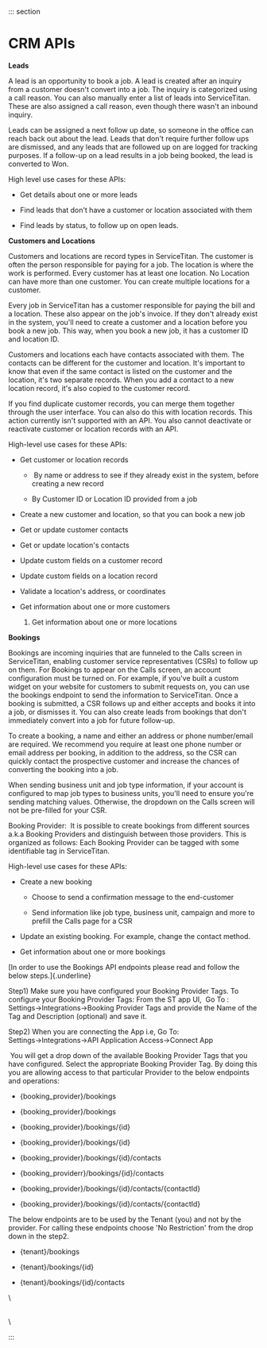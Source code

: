 <div>

::: section
<div>

<div>

</div>

<div>

<div>

# CRM APIs

**Leads**

A lead is an opportunity to book a job. A lead is created after an
inquiry from a customer doesn't convert into a job. The inquiry is
categorized using a call reason. You can also manually enter a list of
leads into ServiceTitan. These are also assigned a call reason, even
though there wasn't an inbound inquiry. 

Leads can be assigned a next follow up date, so someone in the office
can reach back out about the lead. Leads that don't require further
follow ups are dismissed, and any leads that are followed up on are
logged for tracking purposes. If a follow-up on a lead results in a job
being booked, the lead is converted to Won. 

High level use cases for these APIs:

-   Get details about one or more leads

-   Find leads that don't have a customer or location associated with
    them

-   Find leads by status, to follow up on open leads. 

**Customers and Locations**

Customers and locations are record types in ServiceTitan. The customer
is often the person responsible for paying for a job. The location is
where the work is performed. Every customer has at least one location.
No Location can have more than one customer. You can create multiple
locations for a customer. 

Every job in ServiceTitan has a customer responsible for paying the bill
and a location. These also appear on the job's invoice. If they don't
already exist in the system, you'll need to create a customer and a
location before you book a new job. This way, when you book a new job,
it has a customer ID and location ID.

Customers and locations each have contacts associated with them. The
contacts can be different for the customer and location. It's important
to know that even if the same contact is listed on the customer and the
location, it's two separate records. When you add a contact to a new
location record, it's also copied to the customer record.

If you find duplicate customer records, you can merge them together
through the user interface. You can also do this with location records.
This action currently isn't supported with an API. You also cannot
deactivate or reactivate customer or location records with an API. 

High-level use cases for these APIs:

-   Get customer or location records

    -    By name or address to see if they already exist in the system,
        before creating a new record

    -   By Customer ID or Location ID provided from a job

-   Create a new customer and location, so that you can book a new job

-   Get or update customer contacts

-   Get or update location's contacts

-   Update custom fields on a customer record

-   Update custom fields on a location record

-   Validate a location's address, or coordinates

-   Get information about one or more customers

    1.  Get information about one or more locations

**Bookings**

Bookings are incoming inquiries that are funneled to the Calls screen in
ServiceTitan, enabling customer service representatives (CSRs) to follow
up on them. For Bookings to appear on the Calls screen, an account
configuration must be turned on. For example, if you've built a custom
widget on your website for customers to submit requests on, you can use
the bookings endpoint to send the information to ServiceTitan. Once a
booking is submitted, a CSR follows up and either accepts and books it
into a job, or dismisses it. You can also create leads from bookings
that don't immediately convert into a job for future follow-up. 

To create a booking, a name and either an address or phone number/email
are required. We recommend you require at least one phone number or
email address per booking, in addition to the address, so the CSR can
quickly contact the prospective customer and increase the chances of
converting the booking into a job. 

When sending business unit and job type information, if your account is
configured to map job types to business units, you'll need to ensure
you're sending matching values. Otherwise, the dropdown on the Calls
screen will not be pre-filled for your CSR.

Booking Provider:  It is possible to create bookings from different
sources a.k.a Booking Providers and distinguish between those providers.
This is organized as follows: Each Booking Provider can be tagged with
some identifiable tag in ServiceTitan. 

High-level use cases for these APIs:

-   Create a new booking

    -   Choose to send a confirmation message to the end-customer

    -   Send information like job type, business unit, campaign and more
        to prefill the Calls page for a CSR  

-   Update an existing booking. For example, change the contact method.

-   Get information about one or more bookings

[In order to use the Bookings API endpoints please read and follow the
below steps.]{.underline}  

Step1) Make sure you have configured your Booking Provider Tags. To
configure your Booking Provider Tags: From the ST app UI,  Go To :
Settings→Integrations→Booking Provider Tags and provide the Name of the
Tag and Description (optional) and save it. 

Step2) When you are connecting the App i.e, Go To:
Settings→Integrations→API Application Access→Connect App

 You will get a drop down of the available Booking Provider Tags that
you have configured. Select the appropriate Booking Provider Tag. By
doing this you are allowing access to that particular Provider to the
below endpoints and operations:

-   {booking_provider}/bookings

-   {booking_provider}/bookings

-   {booking_provider}/bookings/{id}

-   {booking_provider}/bookings/{id}

-   {booking_provider}/bookings/{id}/contacts

-   {booking_providerr}/bookings/{id}/contacts

-   {booking_provider}/bookings/{id}/contacts/{contactId}

-   {booking_provider}/bookings/{id}/contacts/{contactId}

The below endpoints are to be used by the Tenant (you) and not by the
provider. For calling these endpoints choose 'No Restriction' from the
drop down in the step2.  

-   {tenant}/bookings

-   {tenant}/bookings/{id}

-   {tenant}/bookings/{id}/contacts

\

\
\

</div>

</div>

</div>
:::

</div>
